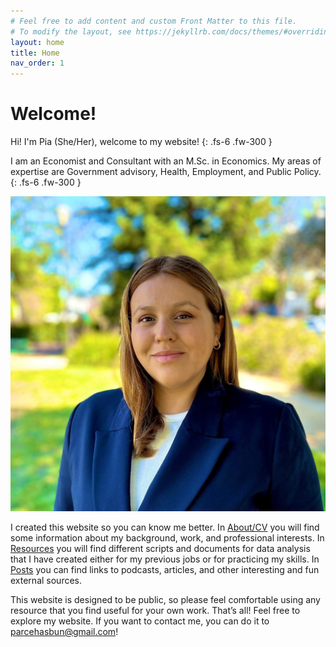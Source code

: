 ```yaml
---
# Feel free to add content and custom Front Matter to this file.
# To modify the layout, see https://jekyllrb.com/docs/themes/#overriding-theme-defaults
layout: home
title: Home
nav_order: 1
---
```


# Welcome!


Hi! I'm Pia (She/Her), welcome to my website! 
{: .fs-6 .fw-300 }

I am an Economist and Consultant with an M.Sc. in Economics. My areas of expertise are Government advisory, Health, Employment, and Public Policy. 
{: .fs-6 .fw-300 }

<img src="/assets/images/headshot_piaArce.jpeg" onmouseover="this.src='assets/images/ilikehike1.jpeg';" onmouseout="this.src='/assets/images/headshot_piaArce.jpeg';" class="wrapped-float rounded"/>

I created this website so you can know me better. In [About/CV](/about-cv) you will find some information about my background, work, and professional interests. In [Resources](/resources) you will find different scripts and documents for data analysis that I have created either for my previous jobs or for practicing my skills. In [Posts](/posts)  you can find links to podcasts, articles, and other interesting and fun external sources. 

This website is designed to be public, so please feel comfortable using any resource that you find useful for your own work. 
That’s all! Feel free to explore my website. If you want to contact me, you can do it to parcehasbun@gmail.com!


